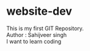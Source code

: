 # website-dev
This is my first GIT Repository.
<br>
Author : Sahijveer singh
<br>
I want to learn coding